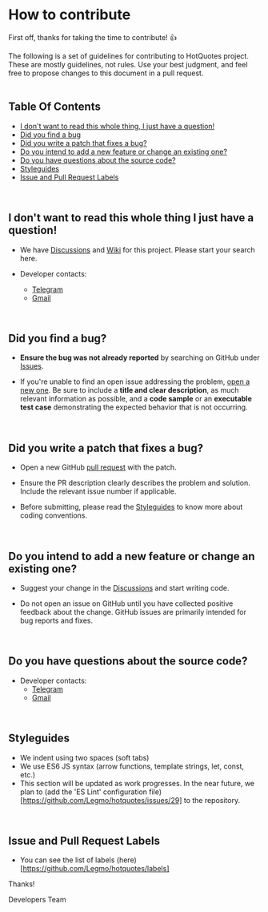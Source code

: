 

# How to contribute

First off, thanks for taking the time to contribute! :+1:
<br>

The following is a set of guidelines for contributing to HotQuotes project. These are mostly guidelines, not rules. Use your best judgment, and feel free to propose changes to this document in a pull request.
<br>
<br>

## Table Of Contents
* [I don't want to read this whole thing, I just have a question!](#i-dont-want-to-read-this-whole-thing-i-just-have-a-question)
* [Did you find a bug](#did-you-find-a-bug)
* [Did you write a patch that fixes a bug?]()
* [Do you intend to add a new feature or change an existing one?]()
* [Do you have questions about the source code?]()
* [Styleguides](#styleguides)
* [Issue and Pull Request Labels](#issue-and-pull-request-labels)
<br>

## I don't want to read this whole thing I just have a question!

* We have [Discussions](https://github.com/Legmo/hotquotes/discussions) and [Wiki](https://github.com/Legmo/hotquotes/wiki) for this project. Please start your search here.

* Developer contacts:
   * <a href='https://t.me/degtiarev' target='_blank' title="Telegram">Telegram</a>
   * <a href='&#109;&#97;&#105;&#108;&#116;&#111;&#58;%6d%61%69%6c%40%6c%65%67%6d%6f%2e%72%75' target='_blank' title="Gmail">Gmail</a>
<br>

## Did you find a bug? ##
* **Ensure the bug was not already reported** by searching on GitHub under [Issues](https://github.com/Legmo/hotquotes/issues).

* If you're unable to find an open issue addressing the problem, [open a new one](https://github.com/Legmo/hotquotes/issues/new). Be sure to include a **title and clear description**, as much relevant information as possible, and a **code sample** or an **executable test case** demonstrating the expected behavior that is not occurring.
<br>

## Did you write a patch that fixes a bug? ##

* Open a new GitHub [pull request](https://github.com/Legmo/hotquotes/pulls) with the patch.

* Ensure the PR description clearly describes the problem and solution. Include the relevant issue number if applicable.

* Before submitting, please read the [Styleguides](#styleguides) to know more about coding conventions.
<br>

## Do you intend to add a new feature or change an existing one? ##
* Suggest your change in the [Discussions](https://github.com/Legmo/hotquotes/discussions) and start writing code.

* Do not open an issue on GitHub until you have collected positive feedback about the change. GitHub issues are primarily intended for bug reports and fixes.
<br>

## Do you have questions about the source code? ##
* Developer contacts:
   * <a href='https://t.me/degtiarev' target='_blank' title="Telegram">Telegram</a>
   * <a href='&#109;&#97;&#105;&#108;&#116;&#111;&#58;%6d%61%69%6c%40%6c%65%67%6d%6f%2e%72%75' target='_blank' title="Gmail">Gmail</a>
<br>

## Styleguides ##
* We indent using two spaces (soft tabs)
* We use ES6 JS syntax (arrow functions, template strings, let, const, etc.)
* This section will be updated as work progresses. In the near future, we plan to (add the 'ES Lint' configuration file)[https://github.com/Legmo/hotquotes/issues/29] to the repository.
<br>

## Issue and Pull Request Labels ##
* You can see the list of labels (here)[https://github.com/Legmo/hotquotes/labels]

Thanks!

Developers Team
